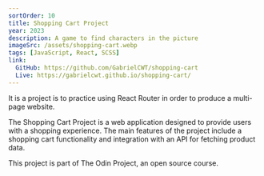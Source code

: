 ```yaml
---
sortOrder: 10
title: Shopping Cart Project
year: 2023
description: A game to find characters in the picture
imageSrc: /assets/shopping-cart.webp
tags: [JavaScript, React, SCSS]
link:
  GitHub: https://github.com/GabrielCWT/shopping-cart
  Live: https://gabrielcwt.github.io/shopping-cart/
---
```


It is a project is to practice using React Router in order to produce a multi-page website.

The Shopping Cart Project is a web application designed to provide users with a shopping experience. The main features of the project include a shopping cart functionality and integration with an API for fetching product data.

This project is part of The Odin Project, an open source course.
